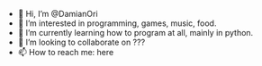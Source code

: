 - 👋 Hi, I’m @DamianOri
- 👀 I’m interested in programming, games, music, food.
- 🌱 I’m currently learning how to program at all, mainly in python.
- 💞️ I’m looking to collaborate on ???
- 📫 How to reach me: here

<!---
DamianOri/DamianOri is a ✨ special ✨ repository because its `README.md` (this file) appears on your GitHub profile.
You can click the Preview link to take a look at your changes.
--->
